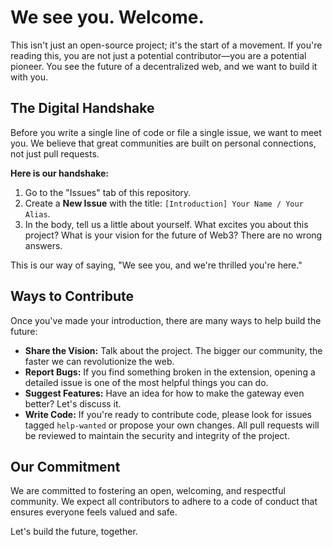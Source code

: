 # We see you. Welcome.

This isn't just an open-source project; it's the start of a movement. If you're reading this, you are not just a potential contributor—you are a potential pioneer. You see the future of a decentralized web, and we want to build it with you.

## The Digital Handshake

Before you write a single line of code or file a single issue, we want to meet you. We believe that great communities are built on personal connections, not just pull requests.

**Here is our handshake:**

1.  Go to the "Issues" tab of this repository.
2.  Create a **New Issue** with the title: `[Introduction] Your Name / Your Alias`.
3.  In the body, tell us a little about yourself. What excites you about this project? What is your vision for the future of Web3? There are no wrong answers.

This is our way of saying, "We see you, and we're thrilled you're here."

## Ways to Contribute

Once you've made your introduction, there are many ways to help build the future:

*   **Share the Vision:** Talk about the project. The bigger our community, the faster we can revolutionize the web.
*   **Report Bugs:** If you find something broken in the extension, opening a detailed issue is one of the most helpful things you can do.
*   **Suggest Features:** Have an idea for how to make the gateway even better? Let's discuss it.
*   **Write Code:** If you're ready to contribute code, please look for issues tagged `help-wanted` or propose your own changes. All pull requests will be reviewed to maintain the security and integrity of the project.

## Our Commitment

We are committed to fostering an open, welcoming, and respectful community. We expect all contributors to adhere to a code of conduct that ensures everyone feels valued and safe.

Let's build the future, together.
